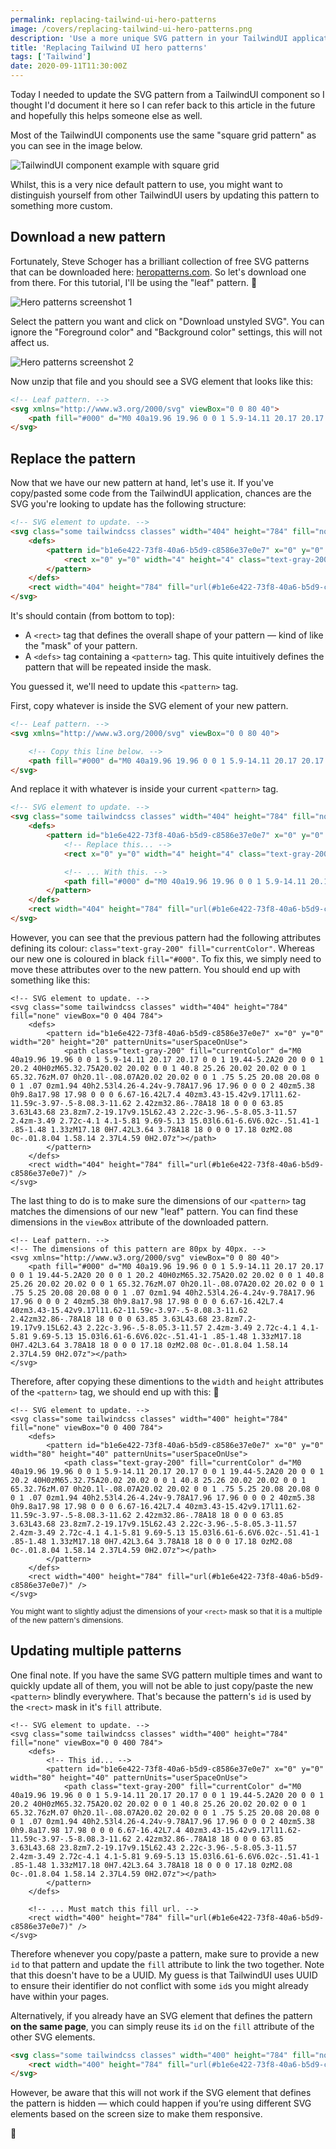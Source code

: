 ```yaml
---
permalink: replacing-tailwind-ui-hero-patterns
image: /covers/replacing-tailwind-ui-hero-patterns.png
description: 'Use a more unique SVG pattern in your TailwindUI applications.'
title: 'Replacing Tailwind UI hero patterns'
tags: ['Tailwind']
date: 2020-09-11T11:30:00Z
---
```


Today I needed to update the SVG pattern from a TailwindUI component so I thought I'd document it here so I can refer back to this article in the future and hopefully this helps someone else as well.

Most of the TailwindUI components use the same "square grid pattern" as you can see in the image below.

![TailwindUI component example with square grid](./tailwind_ui_example.png)

Whilst, this is a very nice default pattern to use, you might want to distinguish yourself from other TailwindUI users by updating this pattern to something more custom.

## Download a new pattern

Fortunately, Steve Schoger has a brilliant collection of free SVG patterns that can be downloaded here: [heropatterns.com](https://www.heropatterns.com/). So let's download one from there. For this tutorial, I'll be using the "leaf" pattern. 🍃

![Hero patterns screenshot 1](./hero_pattern_1.png)

Select the pattern you want and click on "Download unstyled SVG". You can ignore the "Foreground color" and "Background color" settings, this will not affect us.

![Hero patterns screenshot 2](./hero_pattern_2.png)

Now unzip that file and you should see a SVG element that looks like this:

```html
<!-- Leaf pattern. -->
<svg xmlns="http://www.w3.org/2000/svg" viewBox="0 0 80 40">
    <path fill="#000" d="M0 40a19.96 19.96 0 0 1 5.9-14.11 20.17 20.17 0 0 1 19.44-5.2A20 20 0 0 1 20.2 40H0zM65.32.75A20.02 20.02 0 0 1 40.8 25.26 20.02 20.02 0 0 1 65.32.76zM.07 0h20.1l-.08.07A20.02 20.02 0 0 1 .75 5.25 20.08 20.08 0 0 1 .07 0zm1.94 40h2.53l4.26-4.24v-9.78A17.96 17.96 0 0 0 2 40zm5.38 0h9.8a17.98 17.98 0 0 0 6.67-16.42L7.4 40zm3.43-15.42v9.17l11.62-11.59c-3.97-.5-8.08.3-11.62 2.42zm32.86-.78A18 18 0 0 0 63.85 3.63L43.68 23.8zm7.2-19.17v9.15L62.43 2.22c-3.96-.5-8.05.3-11.57 2.4zm-3.49 2.72c-4.1 4.1-5.81 9.69-5.13 15.03l6.61-6.6V6.02c-.51.41-1 .85-1.48 1.33zM17.18 0H7.42L3.64 3.78A18 18 0 0 0 17.18 0zM2.08 0c-.01.8.04 1.58.14 2.37L4.59 0H2.07z"></path>
</svg>
```

## Replace the pattern

Now that we have our new pattern at hand, let's use it. If you've copy/pasted some code from the TailwindUI application, chances are the SVG you're looking to update has the following structure:

```html
<!-- SVG element to update. -->
<svg class="some tailwindcss classes" width="404" height="784" fill="none" viewBox="0 0 404 784">
    <defs>
        <pattern id="b1e6e422-73f8-40a6-b5d9-c8586e37e0e7" x="0" y="0" width="20" height="20" patternUnits="userSpaceOnUse">
            <rect x="0" y="0" width="4" height="4" class="text-gray-200" fill="currentColor" />
        </pattern>
    </defs>
    <rect width="404" height="784" fill="url(#b1e6e422-73f8-40a6-b5d9-c8586e37e0e7)" />
</svg>
```

It's should contain (from bottom to top):
- A `<rect>` tag that defines the overall shape of your pattern — kind of like the "mask" of your pattern.
- A `<defs>` tag containing a `<pattern>` tag. This quite intuitively defines the pattern that will be repeated inside the mask.

You guessed it, we'll need to update this `<pattern>` tag.

<CodePen id="RwayPeX" title="Replacing Tailwind UI hero patterns: Step 1"></CodePen>

First, copy whatever is inside the SVG element of your new pattern.

```html
<!-- Leaf pattern. -->
<svg xmlns="http://www.w3.org/2000/svg" viewBox="0 0 80 40">

    <!-- Copy this line below. -->
    <path fill="#000" d="M0 40a19.96 19.96 0 0 1 5.9-14.11 20.17 20.17 0 0 1 19.44-5.2A20 20 0 0 1 20.2 40H0zM65.32.75A20.02 20.02 0 0 1 40.8 25.26 20.02 20.02 0 0 1 65.32.76zM.07 0h20.1l-.08.07A20.02 20.02 0 0 1 .75 5.25 20.08 20.08 0 0 1 .07 0zm1.94 40h2.53l4.26-4.24v-9.78A17.96 17.96 0 0 0 2 40zm5.38 0h9.8a17.98 17.98 0 0 0 6.67-16.42L7.4 40zm3.43-15.42v9.17l11.62-11.59c-3.97-.5-8.08.3-11.62 2.42zm32.86-.78A18 18 0 0 0 63.85 3.63L43.68 23.8zm7.2-19.17v9.15L62.43 2.22c-3.96-.5-8.05.3-11.57 2.4zm-3.49 2.72c-4.1 4.1-5.81 9.69-5.13 15.03l6.61-6.6V6.02c-.51.41-1 .85-1.48 1.33zM17.18 0H7.42L3.64 3.78A18 18 0 0 0 17.18 0zM2.08 0c-.01.8.04 1.58.14 2.37L4.59 0H2.07z"></path>
</svg>
```

And replace it with whatever is inside your current `<pattern>` tag.

```html
<!-- SVG element to update. -->
<svg class="some tailwindcss classes" width="404" height="784" fill="none" viewBox="0 0 404 784">
    <defs>
        <pattern id="b1e6e422-73f8-40a6-b5d9-c8586e37e0e7" x="0" y="0" width="20" height="20" patternUnits="userSpaceOnUse">
            <!-- Replace this... -->
            <rect x="0" y="0" width="4" height="4" class="text-gray-200" fill="currentColor" />

            <!-- ... With this. -->
            <path fill="#000" d="M0 40a19.96 19.96 0 0 1 5.9-14.11 20.17 20.17 0 0 1 19.44-5.2A20 20 0 0 1 20.2 40H0zM65.32.75A20.02 20.02 0 0 1 40.8 25.26 20.02 20.02 0 0 1 65.32.76zM.07 0h20.1l-.08.07A20.02 20.02 0 0 1 .75 5.25 20.08 20.08 0 0 1 .07 0zm1.94 40h2.53l4.26-4.24v-9.78A17.96 17.96 0 0 0 2 40zm5.38 0h9.8a17.98 17.98 0 0 0 6.67-16.42L7.4 40zm3.43-15.42v9.17l11.62-11.59c-3.97-.5-8.08.3-11.62 2.42zm32.86-.78A18 18 0 0 0 63.85 3.63L43.68 23.8zm7.2-19.17v9.15L62.43 2.22c-3.96-.5-8.05.3-11.57 2.4zm-3.49 2.72c-4.1 4.1-5.81 9.69-5.13 15.03l6.61-6.6V6.02c-.51.41-1 .85-1.48 1.33zM17.18 0H7.42L3.64 3.78A18 18 0 0 0 17.18 0zM2.08 0c-.01.8.04 1.58.14 2.37L4.59 0H2.07z"></path>
        </pattern>
    </defs>
    <rect width="404" height="784" fill="url(#b1e6e422-73f8-40a6-b5d9-c8586e37e0e7)" />
</svg>
```

However, you can see that the previous pattern had the following attributes defining its colour: `class="text-gray-200" fill="currentColor"`. Whereas our new one is coloured in black `fill="#000"`. To fix this, we simply need to move these attributes over to the new pattern. You should end up with something like this:

```html{5}
<!-- SVG element to update. -->
<svg class="some tailwindcss classes" width="404" height="784" fill="none" viewBox="0 0 404 784">
    <defs>
        <pattern id="b1e6e422-73f8-40a6-b5d9-c8586e37e0e7" x="0" y="0" width="20" height="20" patternUnits="userSpaceOnUse">
            <path class="text-gray-200" fill="currentColor" d="M0 40a19.96 19.96 0 0 1 5.9-14.11 20.17 20.17 0 0 1 19.44-5.2A20 20 0 0 1 20.2 40H0zM65.32.75A20.02 20.02 0 0 1 40.8 25.26 20.02 20.02 0 0 1 65.32.76zM.07 0h20.1l-.08.07A20.02 20.02 0 0 1 .75 5.25 20.08 20.08 0 0 1 .07 0zm1.94 40h2.53l4.26-4.24v-9.78A17.96 17.96 0 0 0 2 40zm5.38 0h9.8a17.98 17.98 0 0 0 6.67-16.42L7.4 40zm3.43-15.42v9.17l11.62-11.59c-3.97-.5-8.08.3-11.62 2.42zm32.86-.78A18 18 0 0 0 63.85 3.63L43.68 23.8zm7.2-19.17v9.15L62.43 2.22c-3.96-.5-8.05.3-11.57 2.4zm-3.49 2.72c-4.1 4.1-5.81 9.69-5.13 15.03l6.61-6.6V6.02c-.51.41-1 .85-1.48 1.33zM17.18 0H7.42L3.64 3.78A18 18 0 0 0 17.18 0zM2.08 0c-.01.8.04 1.58.14 2.37L4.59 0H2.07z"></path>
        </pattern>
    </defs>
    <rect width="404" height="784" fill="url(#b1e6e422-73f8-40a6-b5d9-c8586e37e0e7)" />
</svg>
```

The last thing to do is to make sure the dimensions of our `<pattern>` tag matches the dimensions of our new "leaf" pattern. You can find these dimensions in the `viewBox` attribute of the downloaded pattern.

```html{3}
<!-- Leaf pattern. -->
<!-- The dimensions of this pattern are 80px by 40px. -->
<svg xmlns="http://www.w3.org/2000/svg" viewBox="0 0 80 40">
    <path fill="#000" d="M0 40a19.96 19.96 0 0 1 5.9-14.11 20.17 20.17 0 0 1 19.44-5.2A20 20 0 0 1 20.2 40H0zM65.32.75A20.02 20.02 0 0 1 40.8 25.26 20.02 20.02 0 0 1 65.32.76zM.07 0h20.1l-.08.07A20.02 20.02 0 0 1 .75 5.25 20.08 20.08 0 0 1 .07 0zm1.94 40h2.53l4.26-4.24v-9.78A17.96 17.96 0 0 0 2 40zm5.38 0h9.8a17.98 17.98 0 0 0 6.67-16.42L7.4 40zm3.43-15.42v9.17l11.62-11.59c-3.97-.5-8.08.3-11.62 2.42zm32.86-.78A18 18 0 0 0 63.85 3.63L43.68 23.8zm7.2-19.17v9.15L62.43 2.22c-3.96-.5-8.05.3-11.57 2.4zm-3.49 2.72c-4.1 4.1-5.81 9.69-5.13 15.03l6.61-6.6V6.02c-.51.41-1 .85-1.48 1.33zM17.18 0H7.42L3.64 3.78A18 18 0 0 0 17.18 0zM2.08 0c-.01.8.04 1.58.14 2.37L4.59 0H2.07z"></path>
</svg>
```

Therefore, after copying these dimentions to the `width` and `height` attributes of the `<pattern>` tag, we should end up with this: 🎉


```html{4}
<!-- SVG element to update. -->
<svg class="some tailwindcss classes" width="400" height="784" fill="none" viewBox="0 0 400 784">
    <defs>
        <pattern id="b1e6e422-73f8-40a6-b5d9-c8586e37e0e7" x="0" y="0" width="80" height="40" patternUnits="userSpaceOnUse">
            <path class="text-gray-200" fill="currentColor" d="M0 40a19.96 19.96 0 0 1 5.9-14.11 20.17 20.17 0 0 1 19.44-5.2A20 20 0 0 1 20.2 40H0zM65.32.75A20.02 20.02 0 0 1 40.8 25.26 20.02 20.02 0 0 1 65.32.76zM.07 0h20.1l-.08.07A20.02 20.02 0 0 1 .75 5.25 20.08 20.08 0 0 1 .07 0zm1.94 40h2.53l4.26-4.24v-9.78A17.96 17.96 0 0 0 2 40zm5.38 0h9.8a17.98 17.98 0 0 0 6.67-16.42L7.4 40zm3.43-15.42v9.17l11.62-11.59c-3.97-.5-8.08.3-11.62 2.42zm32.86-.78A18 18 0 0 0 63.85 3.63L43.68 23.8zm7.2-19.17v9.15L62.43 2.22c-3.96-.5-8.05.3-11.57 2.4zm-3.49 2.72c-4.1 4.1-5.81 9.69-5.13 15.03l6.61-6.6V6.02c-.51.41-1 .85-1.48 1.33zM17.18 0H7.42L3.64 3.78A18 18 0 0 0 17.18 0zM2.08 0c-.01.8.04 1.58.14 2.37L4.59 0H2.07z"></path>
        </pattern>
    </defs>
    <rect width="400" height="784" fill="url(#b1e6e422-73f8-40a6-b5d9-c8586e37e0e7)" />
</svg>
```

<small>You might want to slightly adjust the dimensions of your `<rect>` mask so that it is a multiple of the new pattern's dimensions.</small>

<CodePen id="MWyGaaV" title="Replacing Tailwind UI hero patterns: Step 2"></CodePen>

## Updating multiple patterns

One final note. If you have the same SVG pattern multiple times and want to quickly update all of them, you will not be able to just copy/paste the new `<pattern>` blindly everywhere. That's because the pattern's `id` is used by the `<rect>` mask in it's `fill` attribute.

```html{5,10}
<!-- SVG element to update. -->
<svg class="some tailwindcss classes" width="400" height="784" fill="none" viewBox="0 0 400 784">
    <defs>
        <!-- This id... -->
        <pattern id="b1e6e422-73f8-40a6-b5d9-c8586e37e0e7" x="0" y="0" width="80" height="40" patternUnits="userSpaceOnUse">
            <path class="text-gray-200" fill="currentColor" d="M0 40a19.96 19.96 0 0 1 5.9-14.11 20.17 20.17 0 0 1 19.44-5.2A20 20 0 0 1 20.2 40H0zM65.32.75A20.02 20.02 0 0 1 40.8 25.26 20.02 20.02 0 0 1 65.32.76zM.07 0h20.1l-.08.07A20.02 20.02 0 0 1 .75 5.25 20.08 20.08 0 0 1 .07 0zm1.94 40h2.53l4.26-4.24v-9.78A17.96 17.96 0 0 0 2 40zm5.38 0h9.8a17.98 17.98 0 0 0 6.67-16.42L7.4 40zm3.43-15.42v9.17l11.62-11.59c-3.97-.5-8.08.3-11.62 2.42zm32.86-.78A18 18 0 0 0 63.85 3.63L43.68 23.8zm7.2-19.17v9.15L62.43 2.22c-3.96-.5-8.05.3-11.57 2.4zm-3.49 2.72c-4.1 4.1-5.81 9.69-5.13 15.03l6.61-6.6V6.02c-.51.41-1 .85-1.48 1.33zM17.18 0H7.42L3.64 3.78A18 18 0 0 0 17.18 0zM2.08 0c-.01.8.04 1.58.14 2.37L4.59 0H2.07z"></path>
        </pattern>
    </defs>

    <!-- ... Must match this fill url. -->
    <rect width="400" height="784" fill="url(#b1e6e422-73f8-40a6-b5d9-c8586e37e0e7)" />
</svg>
```

Therefore whenever you copy/paste a pattern, make sure to provide a new `id` to that pattern and update the `fill` attribute to link the two together. Note that this doesn't have to be a UUID. My guess is that TailwindUI uses UUID to ensure their identifier do not conflict with some `id`s you might already have within your pages.

Alternatively, if you already have an SVG element that defines the pattern **on the same page**, you can simply reuse its `id` on the `fill` attribute of the other SVG elements.

```html
<svg class="some tailwindcss classes" width="400" height="784" fill="none" viewBox="0 0 400 784">
    <rect width="400" height="784" fill="url(#b1e6e422-73f8-40a6-b5d9-c8586e37e0e7)" />
</svg>
```

However, be aware that this will not work if the SVG element that defines the pattern is hidden — which could happen if you’re using different SVG elements based on the screen size to make them responsive.

<p class="mb-16 text-center">🍃</p>
